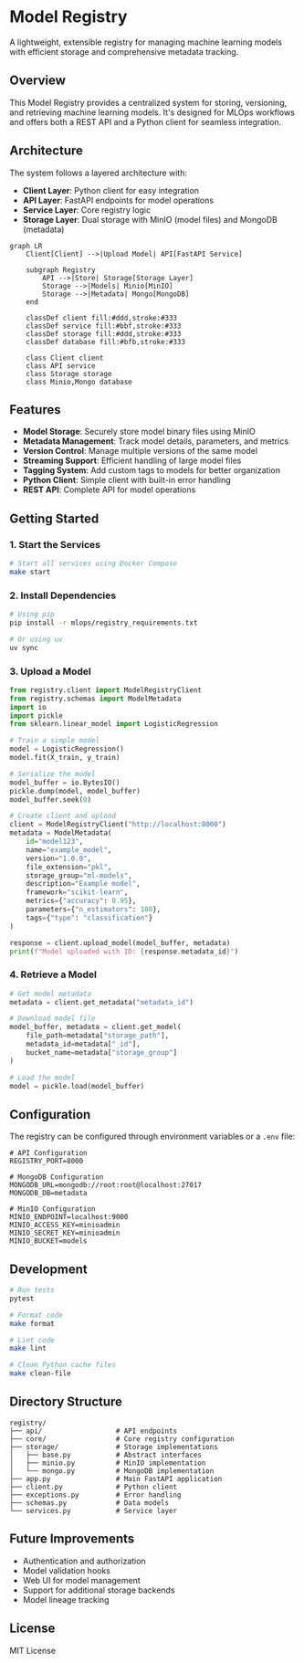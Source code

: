 # Model Registry

A lightweight, extensible registry for managing machine learning models with efficient storage and comprehensive metadata tracking.

## Overview

This Model Registry provides a centralized system for storing, versioning, and retrieving machine learning models. It's designed for MLOps workflows and offers both a REST API and a Python client for seamless integration.

## Architecture

The system follows a layered architecture with:

- **Client Layer**: Python client for easy integration
- **API Layer**: FastAPI endpoints for model operations
- **Service Layer**: Core registry logic
- **Storage Layer**: Dual storage with MinIO (model files) and MongoDB (metadata)

```mermaid
graph LR
    Client[Client] -->|Upload Model| API[FastAPI Service]
    
    subgraph Registry
        API -->|Store| Storage[Storage Layer]
        Storage -->|Models| Minio[MinIO]
        Storage -->|Metadata| Mongo[MongoDB]
    end

    classDef client fill:#ddd,stroke:#333
    classDef service fill:#bbf,stroke:#333
    classDef storage fill:#ddd,stroke:#333
    classDef database fill:#bfb,stroke:#333
    
    class Client client
    class API service
    class Storage storage
    class Minio,Mongo database
```

## Features

- **Model Storage**: Securely store model binary files using MinIO
- **Metadata Management**: Track model details, parameters, and metrics
- **Version Control**: Manage multiple versions of the same model
- **Streaming Support**: Efficient handling of large model files
- **Tagging System**: Add custom tags to models for better organization
- **Python Client**: Simple client with built-in error handling
- **REST API**: Complete API for model operations

## Getting Started

### 1. Start the Services

```bash
# Start all services using Docker Compose
make start
```

### 2. Install Dependencies

```bash
# Using pip
pip install -r mlops/registry_requirements.txt

# Or using uv
uv sync
```

### 3. Upload a Model

```python
from registry.client import ModelRegistryClient
from registry.schemas import ModelMetadata
import io
import pickle
from sklearn.linear_model import LogisticRegression

# Train a simple model
model = LogisticRegression()
model.fit(X_train, y_train)

# Serialize the model
model_buffer = io.BytesIO()
pickle.dump(model, model_buffer)
model_buffer.seek(0)

# Create client and upload
client = ModelRegistryClient("http://localhost:8000")
metadata = ModelMetadata(
    id="model123",
    name="example_model",
    version="1.0.0",
    file_extension="pkl",
    storage_group="ml-models",
    description="Example model",
    framework="scikit-learn",
    metrics={"accuracy": 0.95},
    parameters={"n_estimators": 100},
    tags={"type": "classification"}
)

response = client.upload_model(model_buffer, metadata)
print(f"Model uploaded with ID: {response.metadata_id}")
```

### 4. Retrieve a Model

```python
# Get model metadata
metadata = client.get_metadata("metadata_id")

# Download model file
model_buffer, metadata = client.get_model(
    file_path=metadata["storage_path"],
    metadata_id=metadata["_id"],
    bucket_name=metadata["storage_group"]
)

# Load the model
model = pickle.load(model_buffer)
```

## Configuration

The registry can be configured through environment variables or a `.env` file:

```env
# API Configuration
REGISTRY_PORT=8000

# MongoDB Configuration
MONGODB_URL=mongodb://root:root@localhost:27017
MONGODB_DB=metadata

# MinIO Configuration
MINIO_ENDPOINT=localhost:9000
MINIO_ACCESS_KEY=minioadmin
MINIO_SECRET_KEY=minioadmin
MINIO_BUCKET=models
```

## Development

```bash
# Run tests
pytest

# Format code
make format

# Lint code
make lint

# Clean Python cache files
make clean-file
```

## Directory Structure

```
registry/
├── api/                  # API endpoints
├── core/                 # Core registry configuration
├── storage/              # Storage implementations
│   ├── base.py           # Abstract interfaces
│   ├── minio.py          # MinIO implementation
│   └── mongo.py          # MongoDB implementation
├── app.py                # Main FastAPI application
├── client.py             # Python client
├── exceptions.py         # Error handling
├── schemas.py            # Data models
└── services.py           # Service layer
```

## Future Improvements

- Authentication and authorization
- Model validation hooks
- Web UI for model management
- Support for additional storage backends
- Model lineage tracking

## License

MIT License